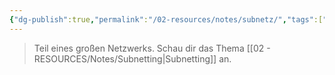 ```yaml
---
{"dg-publish":true,"permalink":"/02-resources/notes/subnetz/","tags":["netzwerk/subnetting"],"noteIcon":"","updated":"2025-08-26T16:35:07.000+02:00"}
---
```


>Teil eines großen Netzwerks. Schau dir das Thema [[02 - RESOURCES/Notes/Subnetting\|Subnetting]] an.